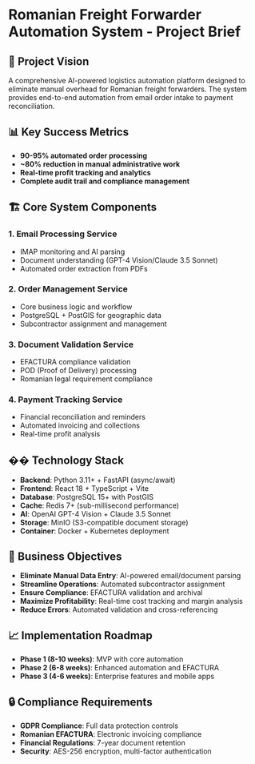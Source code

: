 # Romanian Freight Forwarder Automation System - Project Brief

## 🎯 Project Vision
A comprehensive AI-powered logistics automation platform designed to eliminate manual overhead for Romanian freight forwarders. The system provides end-to-end automation from email order intake to payment reconciliation.

## 📊 Key Success Metrics
- **90-95% automated order processing**
- **~80% reduction in manual administrative work**
- **Real-time profit tracking and analytics**
- **Complete audit trail and compliance management**

## 🏗️ Core System Components

### 1. Email Processing Service
- IMAP monitoring and AI parsing
- Document understanding (GPT-4 Vision/Claude 3.5 Sonnet)
- Automated order extraction from PDFs

### 2. Order Management Service  
- Core business logic and workflow
- PostgreSQL + PostGIS for geographic data
- Subcontractor assignment and management

### 3. Document Validation Service
- EFACTURA compliance validation
- POD (Proof of Delivery) processing
- Romanian legal requirement compliance

### 4. Payment Tracking Service
- Financial reconciliation and reminders
- Automated invoicing and collections
- Real-time profit analysis

## ��️ Technology Stack
- **Backend**: Python 3.11+ + FastAPI (async/await)
- **Frontend**: React 18 + TypeScript + Vite  
- **Database**: PostgreSQL 15+ with PostGIS
- **Cache**: Redis 7+ (sub-millisecond performance)
- **AI**: OpenAI GPT-4 Vision + Claude 3.5 Sonnet
- **Storage**: MinIO (S3-compatible document storage)
- **Container**: Docker + Kubernetes deployment

## 🎯 Business Objectives
- **Eliminate Manual Data Entry**: AI-powered email/document parsing
- **Streamline Operations**: Automated subcontractor assignment  
- **Ensure Compliance**: EFACTURA validation and archival
- **Maximize Profitability**: Real-time cost tracking and margin analysis
- **Reduce Errors**: Automated validation and cross-referencing

## 📈 Implementation Roadmap
- **Phase 1 (8-10 weeks)**: MVP with core automation
- **Phase 2 (6-8 weeks)**: Enhanced automation and EFACTURA  
- **Phase 3 (4-6 weeks)**: Enterprise features and mobile apps

## 🔒 Compliance Requirements
- **GDPR Compliance**: Full data protection controls
- **Romanian EFACTURA**: Electronic invoicing compliance
- **Financial Regulations**: 7-year document retention
- **Security**: AES-256 encryption, multi-factor authentication
